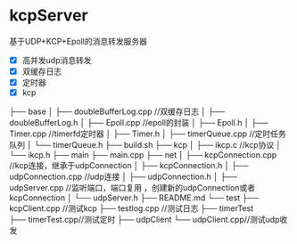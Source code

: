 # kcpServer
基于UDP+KCP+Epoll的消息转发服务器
- [x] 高并发udp消息转发
- [x] 双缓存日志
- [x] 定时器
- [x] kcp

├── base 
│   ├── doubleBufferLog.cpp //双缓存日志
│   ├── doubleBufferLog.h
│   ├── Epoll.cpp //epoll的封装
│   ├── Epoll.h
│   ├── Timer.cpp //timerfd定时器
│   ├── Timer.h
│   ├── timerQueue.cpp //定时任务队列
│   └── timerQueue.h
├── build.sh
├── kcp
│   ├── ikcp.c //kcp协议
│   └── ikcp.h
├── main
├── main.cpp
├── net
│   ├── kcpConnection.cpp //kcp连接，继承于udpConnection
│   ├── kcpConnection.h
│   ├── udpConnection.cpp //udp连接
│   ├── udpConnection.h
│   ├── udpServer.cpp //监听端口，端口复用 ，创建新的udpConnection或者kcpConnection
│   └── udpServer.h
├── README.md
└── test
    ├── kcpClient.cpp //测试kcp
    ├── testlog.cpp //测试日志
    ├── timerTest   
    ├── timerTest.cpp//测试定时
    ├── udpClient
    └── udpClient.cpp//测试udp收发